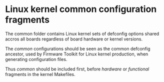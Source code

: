 # Linux kernel common configuration fragments

The common folder contains Linux kernel sets of defconfig options shared accros all boards regardless of board hardware or kernel versions.

The *common* configurations should be seen as the common defconfig ancestor, used by Firmware Toolkit for Linux kernel production, when generating configuration files.

Thus *common* should be included first, before *hardware* or *functional* fragments in the kernel Makefiles.
